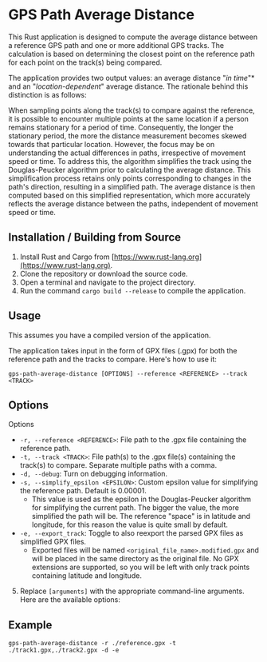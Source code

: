 # GPS Path Average Distance

This Rust application is designed to compute the average distance between a reference GPS path and one or more additional GPS tracks. The calculation is based on determining the closest point on the reference path for each point on the track(s) being compared.

The application provides two output values: an average distance "*in time*"* and an "*location-dependent*" average distance. The rationale behind this distinction is as follows:

When sampling points along the track(s) to compare against the reference, it is possible to encounter multiple points at the same location if a person remains stationary for a period of time. Consequently, the longer the stationary period, the more the distance measurement becomes skewed towards that particular location. However, the focus may be on understanding the actual differences in paths, irrespective of movement speed or time. To address this, the algorithm simplifies the track using the Douglas-Peucker algorithm prior to calculating the average distance. This simplification process retains only points corresponding to changes in the path's direction, resulting in a simplified path. The average distance is then computed based on this simplified representation, which more accurately reflects the average distance between the paths, independent of movement speed or time.

## Installation / Building from Source

1. Install Rust and Cargo from [https://www.rust-lang.org](https://www.rust-lang.org).
2. Clone the repository or download the source code.
3. Open a terminal and navigate to the project directory.
4. Run the command `cargo build --release` to compile the application.


## Usage

This assumes you have a compiled version of the application.

The application takes input in the form of GPX files (.gpx) for both the reference path and the tracks to compare. Here's how to use it:

```shell
gps-path-average-distance [OPTIONS] --reference <REFERENCE> --track <TRACK>
```

## Options

Options
* `-r, --reference <REFERENCE>`: File path to the .gpx file containing the reference path.
* `-t, --track <TRACK>`: File path(s) to the .gpx file(s) containing the track(s) to compare. Separate multiple paths with a comma.
* `-d, --debug`: Turn on debugging information.
* `-s, --simplify_epsilon <EPSILON>`: Custom epsilon value for simplifying the reference path. Default is 0.00001.
    * This value is used as the epsilon in the Douglas-Peucker algorithm for simplifying the current path. The bigger the value, the more simplified the path will be. The reference "space" is in latitude and longitude, for this reason the value is quite small by default.
* `-e, --export_track`: Toggle to also reexport the parsed GPX files as simplified GPX files.
    * Exported files will be named `<original_file_name>.modified.gpx` and will be placed in the same directory as the original file. No GPX extensions are supported, so you will be left with only track points containing latitude and longitude.

5. Replace `[arguments]` with the appropriate command-line arguments. Here are the available options:

## Example

```shell
gps-path-average-distance -r ./reference.gpx -t ./track1.gpx,./track2.gpx -d -e
```
